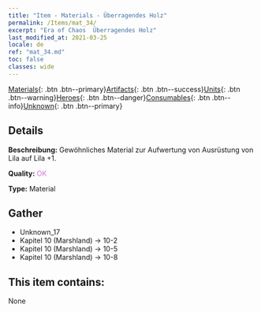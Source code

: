 ```yaml
---
title: "Item - Materials - Überragendes Holz"
permalink: /Items/mat_34/
excerpt: "Era of Chaos  Überragendes Holz"
last_modified_at: 2021-03-25
locale: de
ref: "mat_34.md"
toc: false
classes: wide
---
```

 [Materials](/de/Items/){: .btn .btn--primary}[Artifacts](/de/Items/Artifacts/){: .btn .btn--success}[Units](/de/Items/Units/){: .btn .btn--warning}[Heroes](/de/Items/Heroes/){: .btn .btn--danger}[Consumables](/de/Items/Consumables/){: .btn .btn--info}[Unknown](/de/Items/Unknown/){: .btn .btn--primary}

## Details
 **Beschreibung:** Gewöhnliches Material zur Aufwertung von Ausrüstung von Lila auf Lila +1.

 **Quality:** <span style="color: #DA70D6">OK</span>

 **Type:** Material

## Gather

*    Unknown_17 
*    Kapitel 10 (Marshland) -> 10-2 
*    Kapitel 10 (Marshland) -> 10-5 
*    Kapitel 10 (Marshland) -> 10-8 

## This item contains:

  None

